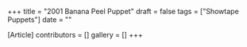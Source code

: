 +++
title = "2001 Banana Peel Puppet"
draft = false
tags = ["Showtape Puppets"]
date = ""

[Article]
contributors = []
gallery = []
+++